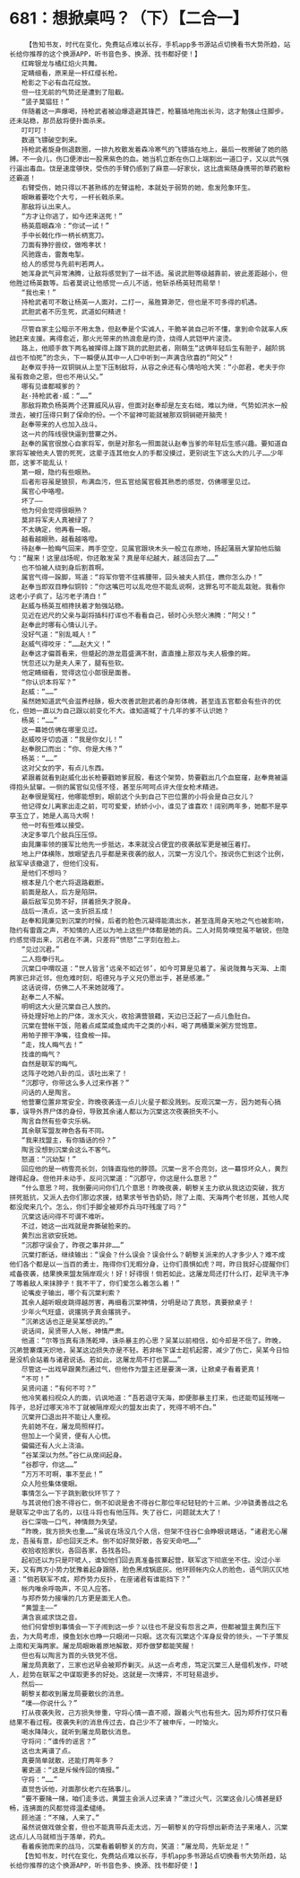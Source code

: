 # 681：想掀桌吗？（下）【二合一】
        【告知书友，时代在变化，免费站点难以长存，手机app多书源站点切换看书大势所趋，站长给你推荐的这个换源APP，听书音色多、换源、找书都好使！】
       红眸银龙与橘红焰火共舞。
       定睛细看，原来是一杆红缨长枪。
       枪影之下必有血花绽放。
       但一往无前的气势还是遭到了阻截。
       “竖子莫猖狂！”
       伴随着这一声爆喝，持枪武者被迫爆退避其锋芒，枪纂插地拖出长沟，这才勉强止住脚步。还未站稳，那员敌将便扑面杀来。
       叮叮叮！
       数道飞镖破空刺来。
       持枪武者旋身侧退数圈，一排九枚散发着森冷寒气的飞镖插在地上，最后一枚擦破了她的胳膊。不一会儿，伤口便渗出一股黑紫色的血。她当机立断在伤口上端割出一道口子，又以武气强行逼出毒血。饶是速度够快，受伤的手臂仍感到了麻意——好家伙，这比虞紫随身携带的草药散粉还霸道！
       右臂受伤，她只得以不甚熟练的左臂运枪，本就处于弱势的她，愈发险象环生。
       眼瞅着要吃个大亏，一杆长戟杀来。
       那敌将认出来人。
       “方才让你逃了，如今还来送死！”
       杨英眉眼森冷：“你试一试！”
       手中长戟化作一柄长柄宽刀。
       刀面有狰狞兽纹，做咆孝状！
       风驰霆击，雷轰电掣。
       给人的感觉与先前判若两人。
       她浑身武气异常沸腾，让敌将感觉到了一丝不适。虽说武胆等级越靠前，彼此差距越小，但他胜过杨英数等。后者莫说让他感觉一点儿不适，他斩杀杨英轻而易举！
       “我也来！”
       持枪武者可不敢让杨英一人面对，二打一，虽胜算渺茫，但也是不可多得的机遇。
       武胆武者不历生死，武道如何精进！
       ——————
       尽管自家主公暗示不用太急，但赵奉是个实诚人，干脆羊装自己听不懂，拿到命令就率人疾驰赶来支援。离得愈近，那火光带来的热浪愈是灼烫，烧得人武铠甲片滚烫。
       路上，他顺手救下两名被撵得上蹿下跳的武胆武者，刚萌生“这俩年轻后生有胆子，越阶挑战也不怕死”的念头，下一瞬便从其中一人口中听到一声满含欣喜的“阿父”！
       赵奉双手持一双铜锏从上至下压制敌将，从容之余还有心情哈哈大笑：“小郎君，老夫于你虽有救命之恩，但也不用认父。”
       哪有见谁都喊爹的？
       赵·持枪武者·威：“……”
       那敌将欺负杨英两个还算威风从容，但面对赵奉却是左支右绌，难以为继，气势如洪水一般泄去，被打压得只剩了保命的份。一个不留神可能就被那双铜锏砸开脑壳！
       赵奉带来的人也加入战斗。
       这一片的阵线很快逼到营寨之外。
       赵奉的属官很放心自家将军，倒是对那名一照面就认赵奉当爹的年轻后生感兴趣。要知道自家将军被他夫人管的死死，这辈子连其他女人的手都没摸过，更别说生下这么大的儿子……少年郎，这爹不能乱认！
       第一眼，隐约有些眼熟。
       后者形容虽是狼狈，布满血污，但五官给属官极其熟悉的感觉，仿佛哪里见过。
       属官心中咯噔。
       坏了——
       他为何会觉得很眼熟？
       莫非将军夫人真被绿了？
       不太确定，他再看一眼。
       越看越眼熟，越看越咯噔。
       待赵奉一脸晦气回来，两手空空，见属官跟块木头一般立在原地，扬起蒲扇大掌拍他后脑勺：“醒来！这里战场呢，你还敢发呆？真是年纪越大，越活回去了……”
       也不怕被人绕到身后割首啊。
       属官气得一跺脚，骂道：“将军你管不住裤腰带，回头被夫人抓住，瞧你怎么办！”
       赵奉当即双目睁似铜铃：“你这嘴巴可以乱吃但不能乱说啊，这罪名可不能乱栽赃。我看你这老小子疯了，玷污老子清白！”
       赵威与杨英互相搀扶着才勉强站稳。
       见近在迟尺的父亲与副将插科打诨也不看看自己，顿时心头怒火沸腾：“阿父！”
       赵奉此时哪有心情认儿子。
       没好气道：“别乱喊人！”
       赵威气得咬牙：“……赵大义！”
       赵奉这才偏首看来，但蹙起的游龙眉盛满不耐，直直撞上那双与夫人极像的眸。
       恍忽还以为是夫人来了，腿有些软。
       他定睛细看，觉得这位小郎很是面善。
       “你认识本将军？”
       赵威：“……”
       虽然她知道武气会滋养经脉，极大改善武胆武者的身形体魄，甚至连五官都会有些许的优化，但她一直以为自己跟以前变化不大。谁知道喊了十几年的爹不认识她？
       杨英：“……”
       这一幕她仿佛在哪里见过。
       赵威咬牙切齿道：“我是你女儿！”
       赵奉脱口而出：“你、你是大伟？”
       杨英：“……”
       这对父女的字，有点儿东西。
       紧跟着就看到赵威化出长枪要戳她爹屁股，看这个架势，势要戳出几个血窟窿，赵奉竟被逼得抱头鼠窜。一侧的属官似见怪不怪，甚至乐呵呵点评大侄女枪术精进。
       赵奉很是冤枉，他哪能想到，眼前这个头到自己下巴位置的小将会是自己女儿？
       他记得女儿离家出走之前，可可爱爱，娇娇小小，谁见了谁喜欢！阔别两年多，她都不是亭亭玉立了，她是人高马大啊！
       他一时有些难以接受。
       决定多宰几个敌兵压压惊。
       由晁廉率领的援军比他先一步抵达，本来就没占便宜的夜袭敌军更是被压着打。
       地上尸体横陈，放眼望去几乎都是来夜袭的敌人，沉棠一方没几个。按说伤亡到这个比例，敌军早该撤退了，但他们没有。
       是他们不想吗？
       根本是几个老六将退路截断。
       前面是敌人，后方是陷阱。
       最后敌军见势不好，拼着损失才脱身。
       战后一清点，这一支折损五成！
       赵奉和晁廉见到沉棠的时候，后者的脸色沉凝得能滴出水，甚至连周身天地之气也被影响，隐约有雷霆之声，不知情的人还以为地上这些尸体都是她的兵。二人对局势嗅觉虽不敏锐，但隐约感觉得出来，沉君在不满，只差将“愤怒”二字刻在脸上。
       “见过沉君。”
       二人抱拳行礼。
       沉棠口中喟叹道：“世人皆言‘远亲不如近邻’，如今可算是见着了。虽说陇舞与天海、上南两家已非近邻，但危难时刻，昭德兄与子义兄仍愿出手，甚是感激。”
       这话说得，仿佛二人不来她就嘎了。
       赵奉二人不解。
       明明这大火是沉棠自己人放的。
       待处理好地上的尸体，泼水灭火，收拾满营狼藉，天边已泛起了一点儿鱼肚白。
       沉棠在营帐干饭，陪着点咸菜咸鱼咸肉干之类的小料，喝了两桶粟米粥方觉饱意。
       用帕子擦干净嘴，往食桉一摔。
       “走，找人晦气去！”
       找谁的晦气？
       自然是联军的晦气。
       这阵子吃她八卦的瓜，该吐出来了！
       “沉郡守，你带这么多人过来作甚？”
       问话的人是陶言。
       他营寨位置非常安全，昨晚夜袭连一点儿火星子都没溅到。反观沉棠一方，因为她有心搞事，误导外界尸体的身份，导致其余诸人都以为沉棠这次夜袭损失不小。
       陶言自然有些幸灾乐祸。
       其余联军盟友神色各有不同。
       “我来找盟主，有你插话的份？”
       陶言没想到沉棠会这么不客气。
       怒道：“沉幼梨！”
       回应他的是一柄雪亮长剑，剑锋直指他的脖颈。沉棠一言不合亮剑，这一幕惊坏众人，黄烈蹭得起身。但他并未动手，反问沉棠道：“沉郡守，你这是什么意思？”
       “什么意思？呵，我倒要问问你们几个意思！昨晚夜袭，朝黎关主力欲从我这边突破，我方拼死抵抗，又派人去你们那边求援，结果求爷爷告奶奶，除了上南、天海两个老邻居，其他人爬都没爬来几个。怎么，你们手脚全被郑乔兵马吓残废了吗？”
       沉棠这话问得不可谓不难听。
       不过，她这一出戏就是奔撕破脸来的。
       黄烈出言欲安抚她。
       “沉郡守误会了，昨夜之事并非……”
       沉棠打断话，继续输出：“误会？什么误会？误会什么？朝黎关派来的人才多少人？难不成他们各个都是以一当百的勇士，拖得你们无暇分身，让你们畏惧如虎？呵，昨日我好心提醒你们戒备夜袭，结果换来盟友隔岸观火！好！好得很！倘若如此，这屠龙局还打什么打，趁早洗干净了等着敌人来抹脖子！我不干了，你们爱怎么着怎么着！”
       论嘴皮子输出，哪个有沉棠利索？
       其余人越听眼皮跳得越厉害，再细看沉棠神情，分明是动了真怒，真要掀桌子！
       少年火气旺盛，说撂挑子真会撂挑子。
       “沉弟这话也正是吴某想说的。”
       说话间，吴贤带人入帐，神情严肃。
       他道：“尔等当真有涤荡乾坤，诛杀暴主的心思？吴某以前相信，如今却是不信了。昨晚，沉弟营寨熯天炽地，吴某这边损失亦是不轻。若非帐下谋士趁机起雾，减少了伤亡，吴某今日怕是没机会站着与诸君说话。若如此，这屠龙局不打也罢……”
       尽管这一出戏早跟黄烈通过气，但他作为盟主还是要演一演，让掀桌子看着更真！
       “不可！”
       吴贤问道：“有何不可？”
       他冷笑着扫视众人的面，讥讽地道：“吾若退守天海，即便那暴主打来，也还能苟延残喘一阵子，总好过哪天冷不丁就被隔岸观火的盟友出卖了，死得不明不白。”
       沉棠开口退出并不能让人重视。
       先前她不在，屠龙局照样打。
       但加上一个吴贤，便有人心慌。
       偏偏还有人火上浇油。
       “谷某深以为然。”谷仁从席间起身。
       “谷郡守，你这……”
       “万万不可啊，事不至此！”
       众人险些集体傻眼。
       事情怎么一下子跳到散伙环节了？
       与其说他们舍不得谷仁，倒不如说是舍不得谷仁那位年纪轻轻的十三弟。少冲骁勇善战之名是联军之中出了名的，以往斗将也有他压阵。失了谷仁，问题就太大了！
       谷仁深吸一口气，神情颇为失望。
       “昨晚，我方损失也重……”虽说在场没几个人信，但架不住谷仁会睁眼说瞎话，“诸君无心屠龙，吾虽有意，却也回天乏术。倒不如好聚好散，各安天命吧……”
       收拾收拾家伙，各回各家，各找各妈。
       起初还以为只是吓唬人，谁知他们回去真准备拔寨起营，联军这下彻底坐不住。没过小半天，又有两方小势力犹豫着起身跟随，脸色黑成锅底灰。他环顾帐内众人的脸色，语气阴仄仄地道：“倘若联军不成，郑乔势力反扑，在座诸君有谁能挡下？”
       帐内唯余呼吸声，不见人应答。
       与郑乔势力接壤的几方更是面无人色。
       “黄盟主——”
       满含哀戚求饶之音。
       他们何曾想到事情会一下子闹到这一步？以往也不是没有怨言之声，但都被盟主黄烈压下去，为大局考虑，摸鱼划水也睁一只眼闭一只眼。这次有沉棠这个浑身反骨的领头，一下子策反上南和天海两家。屠龙局眼瞅着原地解散，郑乔做梦都能笑醒！
       但也有以陶言为首的头铁党不信。
       屠龙局真散了，三家也迟早会被郑乔剿灭。从这一点考虑，笃定沉棠三人是借机发作，吓唬人，趁势在联军之中谋取更多的好处。这就是一次博弈，不可轻易退步。
       然后——
       朝黎关都收到屠龙局要散伙的消息。
       “噗——你说什么？”
       打从夜袭失败，己方损失惨重，守将心情一直不顺，跟着火气也有些大。因为郑乔打仗只看结果不看过程。夜袭失利的消息传过去，自己少不了被申斥，一时恼火。
       喝水降降火，就听到屠龙局散伙消息。
       守将问：“谁传的谣言？”
       这也太离谱了点。
       真要简单就散，还能打两年多？
       署吏道：“这是斥候传回的情报。”
       守将：“……”
       直觉告诉他，对面那伙老六在搞事儿。
       “要不要赌一赌，咱们走多远，黄盟主会派人过来请？”泄过火气，沉棠这会儿心情甚是舒畅，连拂面的风都觉得温柔缱绻。
       顾池道：“不赌，人来了。”
       虽然说做戏做全套，但也不能真带兵走太远，万一朝黎关的守将想出新奇法子来堵人，沉棠这点儿人马就相当于落单，药丸。
       看着疾驰而来的战马，沉棠看着朝黎关的方向，笑道：“屠龙局，先斩龙足！”
       【告知书友，时代在变化，免费站点难以长存，手机app多书源站点切换看书大势所趋，站长给你推荐的这个换源APP，听书音色多、换源、找书都好使！】